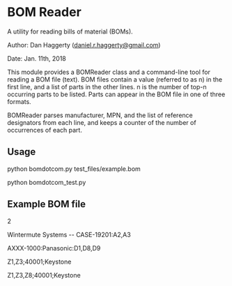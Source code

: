 # BOM Reader
A utility for reading bills of material (BOMs).

Author: Dan Haggerty (daniel.r.haggerty@gmail.com)

Date: Jan. 11th, 2018

This module provides a BOMReader class and a command-line tool for reading a
BOM file (text). BOM files contain a value (referred to as n) in the first
line, and a list of parts in the other lines. n is the number of top-n
occurring parts to be listed. Parts can appear in the BOM file in one of three
formats.

BOMReader parses manufacturer, MPN, and the list of reference designators
from each line, and keeps a counter of the number of occurrences of
each part.

## Usage
python bomdotcom.py test_files/example.bom

python bomdotcom_test.py

## Example BOM file
2

Wintermute Systems -- CASE-19201:A2,A3

AXXX-1000:Panasonic:D1,D8,D9

Z1,Z3;40001;Keystone

Z1,Z3,Z8;40001;Keystone

